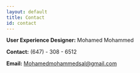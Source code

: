 ```yaml
---
layout: default
title: Contact
id: contact
---
```

<b>User Experience Designer:</b> Mohamed Mohammed 

<b>Contact:</b> (647) - 308 - 6512

<b>Email:</b> Mohamedmohammedsal@gmail.com

